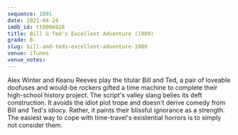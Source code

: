 ```yaml
---
sequence: 1091
date: 2021-04-24
imdb_id: tt0096928
title: Bill & Ted's Excellent Adventure (1989)
grade: B-
slug: bill-and-teds-excellent-adventure-1989
venue: iTunes
venue_notes:
---
```


Alex Winter and Keanu Reeves play the titular Bill and Ted, a pair of loveable doofuses and would-be rockers gifted a time machine to complete their high-school history project. The script's valley slang belies its deft construction. It avoids the idiot plot trope and doesn't derive comedy from Bill and Ted's idiocy. Rather, it paints their blissful ignorance as a strength. The easiest way to cope with time-travel's existential horrors is to simply not consider them.